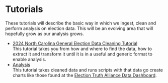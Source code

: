 # Tutorials

These tutorials will describe the basic way in which we ingest, clean and perform analysis
on election data. This will be an evolving area that will hopefully grow as our analysis
grows.

- [2024 North Carolina General Election Data Cleaning Tutorial](2024_G_NC_Data_Cleaning_Spreadsheet/README.md)<br/>
    This tutorial takes you from how and where to find the data, how to extract it and transform it until it is in 
    a useful and generic format to enable analysis.
- [Analysis](analysis/README)<br/>
   This tutorial takes cleaned data and runs scripts with that data go create charts like those found at the 
   [Election Truth Alliance Data Dashboard](https://data.electiontruthalliance.org/).